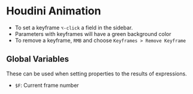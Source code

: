 # Houdini Animation

- To set a keyframe `⌥-click` a field in the sidebar.
- Parameters with keyframes will have a green background color
- To remove a keyframe, `RMB` and choose `Keyframes > Remove Keyframe`

## Global Variables

These can be used when setting properties to the results of expressions.

- `$F`: Current frame number
